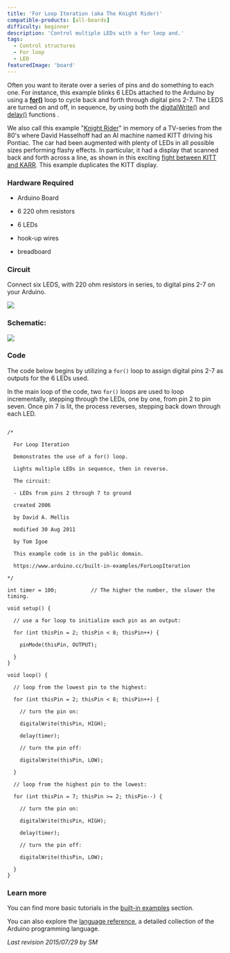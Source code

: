 ```yaml
---
title: 'For Loop Iteration (aka The Knight Rider)'
compatible-products: [all-boards]
difficulty: beginner
description: 'Control multiple LEDs with a for loop and.'
tags: 
  - Control structures
  - For loop
  - LED
featuredImage: 'board'
---
```


Often you want to iterate over a series of pins and do something to each one.  For instance, this example blinks 6 LEDs  attached to the Arduino by using a  [**for()**](https://www.arduino.cc/en/Reference/For) loop to cycle back and forth through digital pins 2-7. The LEDS are turned on and off, in sequence, by using both the [digitalWrite()](https://www.arduino.cc/en/Reference/DigitalWrite)  and [delay()](https://www.arduino.cc/en/Reference/Delay) functions .

We also call this example "[Knight Rider](http://en.wikipedia.org/wiki/KITT)" in memory of a TV-series from the 80's where David Hasselhoff had an AI machine named KITT driving his Pontiac. The car had been augmented with plenty of LEDs in all possible sizes performing flashy effects. In particular, it had a display that scanned back and forth across a line, as shown in this exciting [fight between KITT and KARR](https://www.youtube.com/watch?v=PO5E5mQIy_Q). This example duplicates the KITT display.

### Hardware Required

- Arduino Board

- 6 220 ohm resistors

- 6 LEDs
- hook-up wires

- breadboard

### Circuit

Connect six LEDS, with 220 ohm resistors in series, to digital pins 2-7 on your Arduino.


![](assets/circuit.png)


### Schematic:


![](assets/schematic.png)

### Code

The code below begins by utilizing a `for()` loop to assign digital pins 2-7 as outputs for the 6 LEDs used.

In the main loop of the code, two `for()` loops are used to loop incrementally, stepping through the LEDs, one by one, from pin 2 to pin seven. Once pin 7 is lit, the process reverses, stepping back down through each LED.

```arduino

/*

  For Loop Iteration

  Demonstrates the use of a for() loop.

  Lights multiple LEDs in sequence, then in reverse.

  The circuit:

  - LEDs from pins 2 through 7 to ground

  created 2006

  by David A. Mellis

  modified 30 Aug 2011

  by Tom Igoe

  This example code is in the public domain.

  https://www.arduino.cc/built-in-examples/ForLoopIteration

*/

int timer = 100;           // The higher the number, the slower the timing.

void setup() {

  // use a for loop to initialize each pin as an output:

  for (int thisPin = 2; thisPin < 8; thisPin++) {

    pinMode(thisPin, OUTPUT);

  }
}

void loop() {

  // loop from the lowest pin to the highest:

  for (int thisPin = 2; thisPin < 8; thisPin++) {

    // turn the pin on:

    digitalWrite(thisPin, HIGH);

    delay(timer);

    // turn the pin off:

    digitalWrite(thisPin, LOW);

  }

  // loop from the highest pin to the lowest:

  for (int thisPin = 7; thisPin >= 2; thisPin--) {

    // turn the pin on:

    digitalWrite(thisPin, HIGH);

    delay(timer);

    // turn the pin off:

    digitalWrite(thisPin, LOW);

  }
}
```

### Learn more

You can find more basic tutorials in the [built-in examples](/built-in-examples) section.

You can also explore the [language reference](https://www.arduino.cc/reference/en/), a detailed collection of the Arduino programming language.

*Last revision 2015/07/29 by SM*
